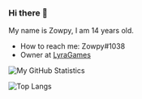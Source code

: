 ### Hi there 👋
My name is Zowpy, I am 14 years old.

- How to reach me: Zowpy#1038
- Owner at [LyraGames](https://dsc.gg/lyragames)

![My GitHub Statistics](https://github-readme-stats.vercel.app/api?username=Zowpy&count_private=true&theme=tokyonight)

![Top Langs](https://github-readme-stats.vercel.app/api/top-langs/?username=Zowpy&theme=tokyonight)


